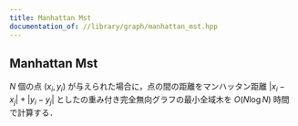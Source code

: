 ```yaml
---
title: Manhattan Mst
documentation_of: //library/graph/manhattan_mst.hpp
---
```

## Manhattan Mst

$N$ 個の点 $(x_i,y_i)$ が与えられた場合に，点の間の距離をマンハッタン距離 $|x _ i - x _ j| + |y _ i - y _ j|$ としたの重み付き完全無向グラフの最小全域木を $O(N\log N)$ 時間で計算する．
